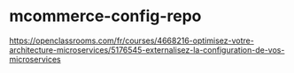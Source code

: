 # mcommerce-config-repo

https://openclassrooms.com/fr/courses/4668216-optimisez-votre-architecture-microservices/5176545-externalisez-la-configuration-de-vos-microservices
